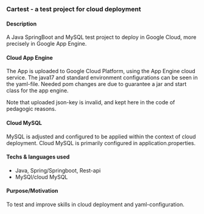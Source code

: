 ### Cartest - a test project for cloud deployment

#### Description

A Java SpringBoot and MySQL test project to deploy in Google Cloud, more precisely in Google App Engine. 

#### Cloud App Engine

The App is uploaded to Google Cloud Platform, using the App Engine cloud service. 
The java17 and standard environment configurations can be seen in the yaml-file. 
Needed pom changes are due to guarantee a jar and start class for the app engine. 

Note that uploaded json-key is invalid, and kept here in the code of pedagogic reasons. 

#### Cloud MySQL

MySQL is adjusted and configured to be applied within the context of cloud deployment. 
Cloud MySQL is primarily configured in application.properties.

#### Techs & languages used

- Java, Spring/Springboot, Rest-api
- MySQl/cloud MySQL

#### Purpose/Motivation

To test and improve skills in cloud deployment and yaml-configuration.
